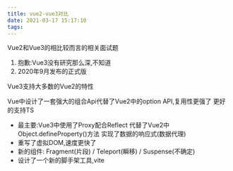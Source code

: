 ```yaml
---
title: vue2-vue3对比
date: 2021-03-17 15:17:10
tags:
---
```



Vue2和Vue3的相比较而言的相关面试题

1. 抱歉:Vue3没有研究那么深,不知道
2. 2020年9月发布的正式版

Vue3支持大多数的Vue2的特性

Vue中设计了一套强大的组合Api代替了Vue2中的option API,复用性更强了
更好的支持TS

- 最主要:Vue3中使用了Proxy配合Reflect 代替了Vue2中Object.defineProperty()方法
    实现了数据的响应式(数据代理)
- 重写了虚拟DOM,速度更快了
- 新的组件: Fragment(片段) / Teleport(瞬移) / Suspense(不确定)
- 设计了一个新的脚手架工具,vite    
    
    
